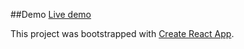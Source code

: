 ##Demo 
[Live demo](https://olgapavlyuk.github.io/vk-auth/)

This project was bootstrapped with [Create React App](https://github.com/facebook/create-react-app).

